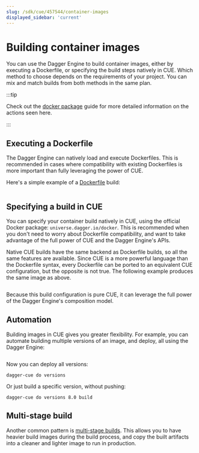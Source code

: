 ```yaml
---
slug: /sdk/cue/457544/container-images
displayed_sidebar: 'current'
---
```


# Building container images

You can use the Dagger Engine to build container images, either by executing a Dockerfile, or specifying the build steps natively in CUE. Which method to choose depends on the requirements of your project. You can mix and match builds from both methods in the same plan.

:::tip

Check out the [docker package](./966156-docker.md) guide for more detailed information on the actions seen here.

:::

## Executing a Dockerfile

The Dagger Engine can natively load and execute Dockerfiles. This is recommended in cases where compatibility with existing Dockerfiles is more important than fully leveraging the power of CUE.

Here's a simple example of a [Dockerfile](https://docs.docker.com/develop/develop-images/dockerfile_best-practices/) build:

```cue file=../../tests/guides/container-images/simple/with-dockerfile.cue

```

## Specifying a build in CUE

You can specify your container build natively in CUE, using the official Docker package: `universe.dagger.io/docker`. This is recommended when you don't need to worry about Dockerfile compatibility, and want to take advantage of the full power of CUE and the Dagger Engine's APIs.

Native CUE builds have the same backend as Dockerfile builds, so all the same features are available. Since CUE is a more powerful language than the Dockerfile syntax, every Dockerfile can be ported to an equivalent CUE configuration, but the opposite is not true. The following example produces the same image as above.

```cue file=../../tests/guides/container-images/simple/build.cue

```

Because this build configuration is pure CUE, it can leverage the full power of the Dagger Engine's composition model.

## Automation

Building images in CUE gives you greater flexibility. For example, you can automate building multiple versions of an image, and deploy, all using the Dagger Engine:

```cue file=../../tests/guides/container-images/template/dagger.cue

```

Now you can deploy all versions:

```shell
dagger-cue do versions
```

Or just build a specific version, without pushing:

```shell
dagger-cue do versions 8.0 build
```

## Multi-stage build

Another common pattern is [multi-stage builds](https://docs.docker.com/develop/develop-images/multistage-build/#use-multi-stage-builds). This allows you to have heavier build images during the build process, and copy the built artifacts into a cleaner and lighter image to run in production.

```cue file=../../tests/guides/container-images/multi-stage/dagger.cue

```
